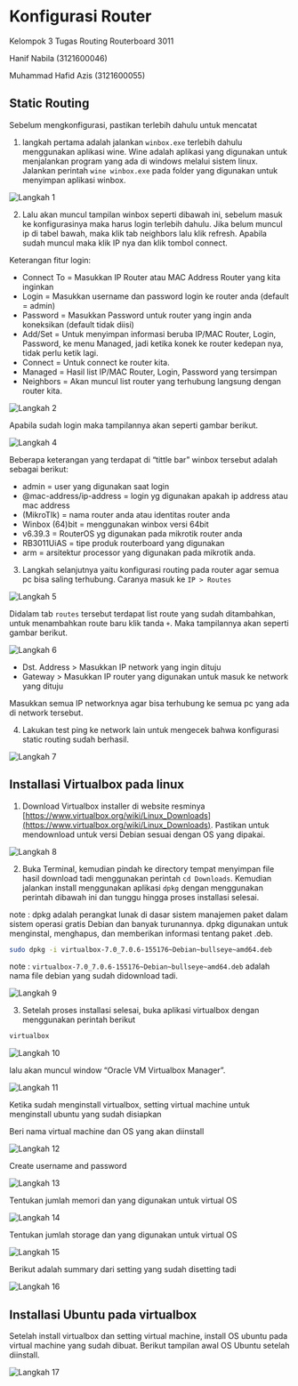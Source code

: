# Konfigurasi Router

Kelompok 3
Tugas Routing Routerboard 3011

Hanif Nabila (3121600046)

Muhammad Hafid Azis (3121600055)

## Static Routing

Sebelum mengkonfigurasi, pastikan terlebih dahulu untuk mencatat

1. langkah pertama adalah jalankan `winbox.exe` terlebih dahulu menggunakan aplikasi wine. Wine adalah aplikasi yang digunakan untuk menjalankan program yang ada di windows melalui sistem linux. Jalankan perintah `wine winbox.exe` pada folder yang digunakan untuk menyimpan aplikasi winbox.

![Langkah 1](https://github.com/hanifnabila/Administrasi-Jaringan/blob/main/img/konfigruasi-router/1.jpeg)

2. Lalu akan muncul tampilan winbox seperti dibawah ini, sebelum masuk ke konfigurasinya maka harus login terlebih dahulu. Jika belum muncul ip di tabel bawah, maka klik tab neighbors lalu klik refresh. Apabila sudah muncul maka klik IP nya dan klik tombol connect.

Keterangan fitur login:
- Connect To = Masukkan IP Router atau MAC Address Router yang kita inginkan
- Login = Masukkan username dan password login ke router anda (default = admin)
- Password = Masukkan Password untuk router yang ingin anda koneksikan (default tidak diisi)
- Add/Set = Untuk menyimpan informasi beruba IP/MAC Router, Login, Password, ke menu Managed, jadi ketika konek ke router kedepan nya, tidak perlu ketik lagi.
- Connect = Untuk connect ke router kita.
- Managed = Hasil list IP/MAC Router, Login, Password yang tersimpan
- Neighbors = Akan muncul list router yang terhubung langsung dengan router kita.

![Langkah 2](https://github.com/hanifnabila/Administrasi-Jaringan/blob/main/img/konfigruasi-router/2.jpeg)

Apabila sudah login maka tampilannya akan seperti gambar berikut.

![Langkah 4](https://github.com/hanifnabila/Administrasi-Jaringan/blob/main/img/konfigruasi-router/3.jpeg)

Beberapa keterangan yang terdapat di “tittle bar” winbox tersebut adalah sebagai berikut:

- admin = user yang digunakan saat login
- @mac-address/ip-address = login yg digunakan apakah ip address atau mac address
- (MikroTIk) = nama router anda atau identitas router anda
- Winbox (64)bit = menggunakan winbox versi 64bit
- v6.39.3 = RouterOS yg digunakan pada mikrotik router anda
- RB3011UiAS = tipe produk routerboard yang digunakan
- arm = arsitektur processor yang digunakan pada mikrotik anda.

3. Langkah selanjutnya yaitu konfigurasi routing pada router agar semua pc bisa saling terhubung. Caranya masuk ke `IP > Routes`

![Langkah 5](https://github.com/hanifnabila/Administrasi-Jaringan/blob/main/img/konfigruasi-router/4.jpeg)

Didalam tab `routes` tersebut terdapat list route yang sudah ditambahkan, untuk menambahkan route baru klik tanda `+`. Maka tampilannya akan seperti gambar berikut.

![Langkah 6](https://github.com/hanifnabila/Administrasi-Jaringan/blob/main/img/konfigruasi-router/5.jpeg)

- Dst. Address > Masukkan IP network yang ingin dituju
- Gateway > Masukkan IP router yang digunakan untuk masuk ke network yang dituju

Masukkan semua IP networknya agar bisa terhubung ke semua pc yang ada di network tersebut.

4. Lakukan test ping ke network lain untuk mengecek bahwa konfigurasi static routing sudah berhasil.

![Langkah 7](https://github.com/hanifnabila/Administrasi-Jaringan/blob/main/img/konfigruasi-router/7.jpeg)


## Installasi Virtualbox pada linux
1. Download Virtualbox installer di website resminya [https://www.virtualbox.org/wiki/Linux_Downloads](https://www.virtualbox.org/wiki/Linux_Downloads). Pastikan untuk mendownload untuk versi Debian sesuai dengan OS yang dipakai.

![Langkah 8](https://github.com/hanifnabila/Administrasi-Jaringan/blob/main/img/konfigruasi-router/8.jpeg)

2. Buka Terminal, kemudian pindah ke directory tempat menyimpan file hasil download tadi menggunakan perintah `cd Downloads`. Kemudian jalankan install menggunakan aplikasi `dpkg` dengan menggunakan perintah dibawah ini dan tunggu hingga proses installasi selesai.

note : dpkg adalah perangkat lunak di dasar sistem manajemen paket dalam sistem operasi gratis Debian dan banyak turunannya. dpkg digunakan untuk menginstal, menghapus, dan memberikan informasi tentang paket .deb.

```sh
sudo dpkg -i virtualbox-7.0_7.0.6-155176~Debian~bullseye~amd64.deb
```
note : `virtualbox-7.0_7.0.6-155176~Debian~bullseye~amd64.deb` adalah nama file debian yang sudah didownload tadi.

![Langkah 9](https://github.com/hanifnabila/Administrasi-Jaringan/blob/main/img/konfigruasi-router/9.jpeg)

3. Setelah proses installasi selesai, buka aplikasi virtualbox dengan menggunakan perintah berikut
```sh
virtualbox
```

![Langkah 10](https://github.com/hanifnabila/Administrasi-Jaringan/blob/main/img/konfigruasi-router/10.jpeg)

lalu akan muncul window “Oracle VM Virtualbox Manager”.

![Langkah 11](https://github.com/hanifnabila/Administrasi-Jaringan/blob/main/img/konfigruasi-router/11.jpeg)

Ketika sudah menginstall virtualbox, setting virtual machine untuk menginstall ubuntu yang sudah disiapkan

Beri nama virtual machine dan OS yang akan diinstall

![Langkah 12](https://github.com/hanifnabila/Administrasi-Jaringan/blob/main/img/konfigruasi-router/12.jpeg)

Create username and password

![Langkah 13](https://github.com/hanifnabila/Administrasi-Jaringan/blob/main/img/konfigruasi-router/13.jpeg)

Tentukan jumlah memori dan yang digunakan untuk virtual OS

![Langkah 14](https://github.com/hanifnabila/Administrasi-Jaringan/blob/main/img/konfigruasi-router/14.jpeg)

Tentukan jumlah storage dan yang digunakan untuk virtual OS

![Langkah 15](https://github.com/hanifnabila/Administrasi-Jaringan/blob/main/img/konfigruasi-router/15.jpeg)

Berikut adalah summary dari setting yang sudah disetting tadi

![Langkah 16](https://github.com/hanifnabila/Administrasi-Jaringan/blob/main/img/konfigruasi-router/16.jpeg)

## Installasi Ubuntu pada virtualbox

Setelah install virtualbox dan setting virtual machine, install OS ubuntu pada virtual machine yang sudah dibuat. Berikut tampilan awal OS Ubuntu setelah diinstall.

![Langkah 17](https://github.com/hanifnabila/Administrasi-Jaringan/blob/main/img/konfigruasi-router/16.jpeg)
